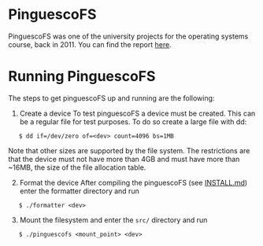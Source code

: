# PinguescoFS

PinguescoFS was one of the university projects for the operating systems
course, back in 2011.  You can find the report [here](report/report.pdf).

# Running PinguescoFS

The steps to get pinguescoFS up and running are the following:

1. Create a device
   To test pinguescoFS a device must be created. This can be a regular
   file for test purposes. To do so create a large file with dd:

```
   $ dd if=/dev/zero of=<dev> count=4096 bs=1MB
```

   Note that other sizes are supported by the file system. The restrictions
   are that the device must not have more than 4GB and must have more than
   ~16MB, the size of the file allocation table.

2. Format the device
   After compiling the pinguescoFS (see [INSTALL.md](INSTALL.md)) enter the
   formatter directory and run

```
   $ ./formatter <dev>
```

3. Mount the filesystem and enter the `src/` directory and run 

```
   $ ./pinguescofs <mount_point> <dev>
```
